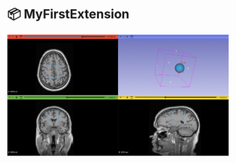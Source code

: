 # 📦 MyFirstExtension

![Screenshot](./MyFirstExtension/SphereModule/Resources/Icons/SphereModel.png)
